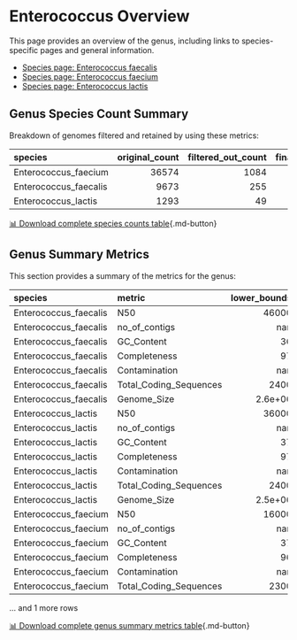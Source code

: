 # Enterococcus Overview
This page provides an overview of the genus, including links to species-specific pages and general information.

- [Species page: Enterococcus faecalis](/Enterococcus/Enterococcus_faecalis/)
- [Species page: Enterococcus faecium](/Enterococcus/Enterococcus_faecium/)
- [Species page: Enterococcus lactis](/Enterococcus/Enterococcus_lactis/)
## Genus Species Count Summary
Breakdown of genomes filtered and retained by using these metrics:

| species               |   original_count |   filtered_out_count |   final_count |
|:----------------------|-----------------:|---------------------:|--------------:|
| Enterococcus_faecium  |            36574 |                 1084 |         35490 |
| Enterococcus_faecalis |             9673 |                  255 |          9418 |
| Enterococcus_lactis   |             1293 |                   49 |          1244 |


[📊 Download complete species counts table](species_counts.csv){.md-button}
## Genus Summary Metrics
This section provides a summary of the metrics for the genus:

| species               | metric                 |   lower_bounds |   upper_bounds |
|:----------------------|:-----------------------|---------------:|---------------:|
| Enterococcus_faecalis | N50                    |    46000       |      nan       |
| Enterococcus_faecalis | no_of_contigs          |      nan       |      230       |
| Enterococcus_faecalis | GC_Content             |       36       |       38       |
| Enterococcus_faecalis | Completeness           |       97       |      nan       |
| Enterococcus_faecalis | Contamination          |      nan       |        3       |
| Enterococcus_faecalis | Total_Coding_Sequences |     2400       |     3600       |
| Enterococcus_faecalis | Genome_Size            |        2.6e+06 |        3.6e+06 |
| Enterococcus_lactis   | N50                    |    36000       |      nan       |
| Enterococcus_lactis   | no_of_contigs          |      nan       |      230       |
| Enterococcus_lactis   | GC_Content             |       37       |       39       |
| Enterococcus_lactis   | Completeness           |       97       |      nan       |
| Enterococcus_lactis   | Contamination          |      nan       |        2       |
| Enterococcus_lactis   | Total_Coding_Sequences |     2400       |     3100       |
| Enterococcus_lactis   | Genome_Size            |        2.5e+06 |        3.1e+06 |
| Enterococcus_faecium  | N50                    |    16000       |      nan       |
| Enterococcus_faecium  | no_of_contigs          |      nan       |      560       |
| Enterococcus_faecium  | GC_Content             |       37       |       39       |
| Enterococcus_faecium  | Completeness           |       96       |      nan       |
| Enterococcus_faecium  | Contamination          |      nan       |        5       |
| Enterococcus_faecium  | Total_Coding_Sequences |     2300       |     3600       |

... and 1 more rows


[📊 Download complete genus summary metrics table](genus_summary_metrics.csv){.md-button}
